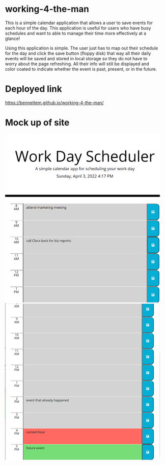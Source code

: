 # working-4-the-man

This is a simple calendar application that allows a user to save events for each hour of the day. 
This application is useful for users who have busy schedules and want to able to manage their time
more effectively at a glance! 

Using this application is simple. The user just has to map out their schedule for the day and
click the save button (floppy disk) that way all their daily events will be saved and stored in 
local storage so they do not have to worry about the page refreshing. All their info will still 
be displayed and color coated to indicate whether the event is past, present, or in the future. 

# Deployed link

https://bennettem.github.io/working-4-the-man/

# Mock up of site

![alt text](https://github.com/bennettem/working-4-the-man/blob/main/Screenshot1.png)
![alt text](https://github.com/bennettem/working-4-the-man/blob/main/Screenshot2.png)
